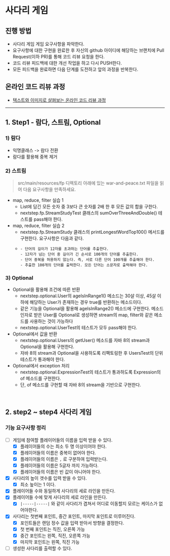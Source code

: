 # 사다리 게임

## 진행 방법

* 사다리 게임 게임 요구사항을 파악한다.
* 요구사항에 대한 구현을 완료한 후 자신의 github 아이디에 해당하는 브랜치에 Pull Request(이하 PR)를 통해 코드 리뷰 요청을 한다.
* 코드 리뷰 피드백에 대한 개선 작업을 하고 다시 PUSH한다.
* 모든 피드백을 완료하면 다음 단계를 도전하고 앞의 과정을 반복한다.

## 온라인 코드 리뷰 과정

* [텍스트와 이미지로 살펴보는 온라인 코드 리뷰 과정](https://github.com/nextstep-step/nextstep-docs/tree/master/codereview)

---

## 1. Step1 - 람다, 스트림, Optional

### 1) 람다

- 익명클래스 -> 람다 전환
- 람다를 활용해 중복 제거

### 2) 스트림

> src/main/resources/fp 디렉토리 아래에 있는 war-and-peace.txt 파일을 읽어 다음 요구사항을 만족하세요.

- map, reduce, filter 실습 1
  - List에 담긴 모든 숫자 중 3보다 큰 숫자를 2배 한 후 모든 값의 합을 구한다.
  - nextstep.fp.StreamStudyTest 클래스의 sumOverThreeAndDouble() 테스트를 pass해야 한다.
- map, reduce, filter 실습 2
  - nextstep.fp.StreamStudy 클래스의 printLongestWordTop100() 메서드를 구현한다.
  요구사항은 다음과 같다.
  - ```text
    - 단어의 길이가 12자를 초과하는 단어를 추출한다.
    - 12자가 넘는 단어 중 길이가 긴 순서로 100개의 단어를 추출한다.
    - 단어 중복을 허용하지 않는다. 즉, 서로 다른 단어 100개를 추출해야 한다.
    - 추출한 100개의 단어를 출력한다. 모든 단어는 소문자로 출력해야 한다.
    ```

### 3) Optional

- Optional을 활용해 조건에 따른 반환
  - nextstep.optional.User의 ageIsInRange1() 메소드는 30살 이상, 45살 이하에 해당하는 User가 존재하는 경우 true를 반환하는 메소드이다.
  - 같은 기능을 Optional을 활용해 ageIsInRange2() 메소드에 구현한다. 메소드 인자로 받은 User를 Optional로 생성하면 stream의 map, filter와 같은 메소드를 사용하는 것이 가능하다
  - nextstep.optional.UserTest의 테스트가 모두 pass해야 한다.
- Optional에서 값을 반환
  - nextstep.optional.Users의 getUser() 메소드를 자바 8의 stream과 Optional을 활용해 구현한다. 
  - 자바 8의 stream과 Optional을 사용하도록 리팩토링한 후 UsersTest의 단위 테스트가 통과해야 한다.
- Optional에서 exception 처리
  - nextstep.optional.ExpressionTest의 테스트가 통과하도록 Expression의 of 메소드를 구현한다. 
  - 단, of 메소드를 구현할 때 자바 8의 stream을 기반으로 구현한다.

<br>

## 2. step2 ~ step4 사다리 게임
### 기능 요구사항 정리
- [ ] 게임에 참여할 플레이어들의 이름을 입력 받을 수 있다.
  - [x] 플레이어들의 수는 최소 두 명 이상이어야 한다.
  - [x] 플레이어들의 이름은 중복이 없어야 한다.
  - [x] 플레이어들의 이름은 `,` 로 구분하여 입력받는다.
  - [x] 플레이어들의 이름은 5글자 까지 가능하다.
  - [x] 플레이어들의 이름은 빈 값이 아니어야 한다.

- [x] 사다리의 높이 갯수를 입력 받을 수 있다.
  - [x] 최소 높이는 1 이다.

- [x] 플레이어들 수와 동일하게 사다리의 세로 라인을 만든다.
- [x] 플레이어들 수에 맞게 사다리의 세로 라인을 만든다.
  - [x] `|-----|-----|` 와 같이 사다리가 겹쳐서 어디로 이동할지 모르는 케이스가 없어야한다.

- [x] 사다리는 첫번째 포인트, 중간 포인트, 마지막 포인트로 이루어진다.
  - [x] 포인트들은 랜덤 정수 값을 입력 받아서 방향을 결정한다.
  - [x] 첫 번째 포인트는 직진, 오른쪽 가능
  - [x] 중간 포인트는 왼쪽, 직진, 오른쪽 가능
  - [x] 마지막 포인트는 왼쪽, 직진 가능

- [ ] 생성한 사다리를 출력할 수 있다.